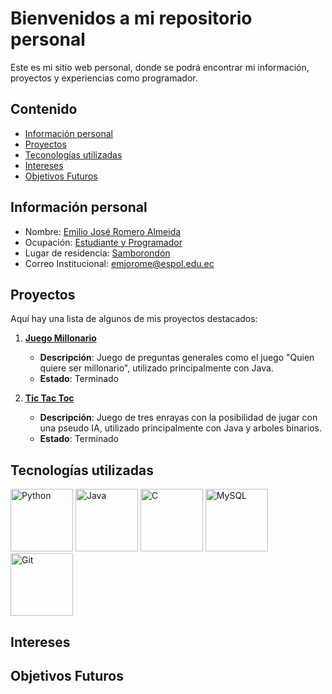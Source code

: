 # Bienvenidos a mi repositorio personal

Este es mi sitio web personal, donde se podrá encontrar mi información, proyectos y experiencias
como programador.

## Contenido
* [Información personal](#información-personal)
* [Proyectos](#proyectos)
* [Teconologías utilizadas](#tecnologías-utilizadas)
* [Intereses](#intereses)
* [Objetivos Futuros](#objetivos-futuros)

## Información personal
* Nombre: [Emilio José Romero Almeida]()
* Ocupación: [Estudiante y Programador]()
* Lugar de residencia: [Samborondón]()
* Correo Institucional: [emjorome@espol.edu.ec]()

## Proyectos

Aquí hay una lista de algunos de mis proyectos destacados:

1. **[Juego Millonario](https://github.com/Issac-Maza/POO-P3-G10-Parcial2.git)**
   - **Descripción**: Juego de preguntas generales como el juego "Quien quiere ser millonario", utilizado principalmente con Java.
   - **Estado**: Terminado

2. **[Tic Tac Toc](https://github.com/PieroPazmino/Grupo_11.git)**
   - **Descripción**: Juego de tres enrayas con la posibilidad de jugar con una pseudo IA, utilizado principalmente con Java y arboles binarios.
   - **Estado**: Terminado

## Tecnologías utilizadas
<img src="https://www.python.org/static/community_logos/python-logo-master-v3-TM.png" alt="Python" width="100" height="100">
<img src="https://upload.wikimedia.org/wikipedia/en/3/30/Java_logo_and_wordmark.svg" alt="Java" width="100" height="100">
<img src="https://upload.wikimedia.org/wikipedia/commons/9/99/C_logo.svg" alt="C" width="100" height="100">
<img src="https://upload.wikimedia.org/wikipedia/en/8/8c/MySQL_logo_and_wordmark.svg" alt="MySQL" width="100" height="100">
<img src="https://git-scm.com/images/logos/git-logo.svg" alt="Git" width="100" height="100">

## Intereses

## Objetivos Futuros
